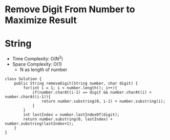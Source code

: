 # Remove Digit From Number to Maximize Result
# String
* Time Complexity: O(N<sup>2</sup>)
* Space Complexity: O(1)
	* N as length of number
```
class Solution {
    public String removeDigit(String number, char digit) {
        for(int i = 1; i < number.length(); i++){
            if(number.charAt(i-1) == digit && number.charAt(i) > number.charAt(i-1)){
                return number.substring(0, i-1) + number.substring(i);
            }
        }
        int lastIndex = number.lastIndexOf(digit);
        return number.substring(0, lastIndex) + number.substring(lastIndex+1);
    }
}
```